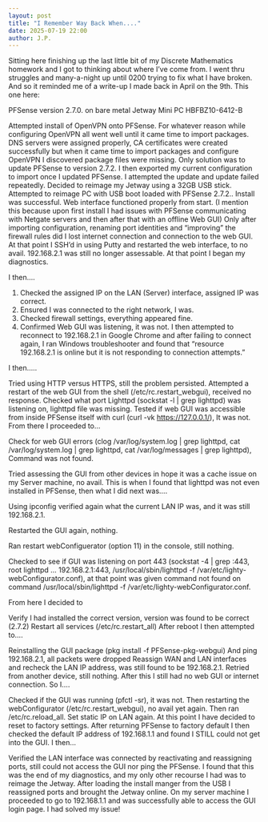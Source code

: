 ```yaml
---
layout: post
title: "I Remember Way Back When...."
date: 2025-07-19 22:00
author: J.P.
---
```


Sitting here finishing up the last little bit of my Discrete Mathematics homework and I got to thinking about where I’ve come from. I went thru struggles and many-a-night up until 0200 trying to fix what I have broken. And so it reminded me of a write-up I made back in April on the 9th. 
This one here:

PFSense version 2.7.0. on bare metal Jetway Mini PC HBFBZ10-6412-B

Attempted install of OpenVPN onto PFSense. For whatever reason while configuring OpenVPN all went well until it came time to import packages. DNS servers were assigned properly, CA certificates were created successfully but when it came time to import packages and configure OpenVPN I discovered package files were missing. Only solution was to update PFSense to version 2.7.2. I then exported my current configuration to import once I updated PFSense. I attempted the update and update failed repeatedly. Decided to reimage my Jetway using a 32GB USB stick. Attempted to reimage PC with USB boot loaded with PFSense 2.7.2.. Install was successful. Web interface functioned properly from start. (I mention this because upon first install I had issues with PFSense communicating with Netgate servers and then after that with an offline Web GUI) Only after importing configuration, renaming port identities and “improving” the firewall rules did I lost internet connection and connection to the web GUI. At that point I SSH’d in using Putty and restarted the web interface, to no avail. 192.168.2.1 was still no longer assessable. At that point I began my diagnostics.

I then….
1. Checked the assigned IP on the LAN (Server) interface, assigned IP was correct.
2. Ensured I was connected to the right network, I was.
3. Checked firewall settings, everything appeared fine.
4. Confirmed Web GUI was listening, it was not.
I then attempted to reconnect to 192.168.2.1 in Google Chrome and after failing to connect again, I ran Windows troubleshooter and found that “resource 192.168.2.1 is online but it is not responding to connection attempts.”

I then…..

Tried using HTTP versus HTTPS, still the problem persisted.
Attempted a restart of the web GUI from the shell (/etc/rc.restart_webgui), received no response.
Checked what port Lighttpd (sockstat -l | grep lighttpd) was listening on, lighttpd file was missing.
Tested if web GUI was accessible from inside PFSense itself with curl (curl -vk https://127.0.0.1/), It was not.
From there I proceeded to…

Check for web GUI errors (clog /var/log/system.log | grep lighttpd, cat /var/log/system.log | grep lighttpd, cat /var/log/messages | grep lighttpd), Command was not found.

Tried assessing the GUI from other devices in hope it was a cache issue on my Server machine, no avail.
This is when I found that lighttpd was not even installed in PFSense, then what I did next was….

Using ipconfig verified again what the current LAN IP was, and it was still 192.168.2.1.

Restarted the GUI again, nothing.

Ran restart webConfiguerator (option 11) in the console, still nothing.

Checked to see if GUI was listening on port 443 (sockstat -4 | grep :443, root lighttpd ... 192.168.2.1:443, /usr/local/sbin/lighttpd -f /var/etc/lighty-webConfigurator.conf), at that point was given command not found on command /usr/local/sbin/lighttpd -f /var/etc/lighty-webConfigurator.conf.

From here I decided to

Verify I had installed the correct version, version was found to be correct (2.7.2)
Restart all services (/etc/rc.restart_all)
After reboot I then attempted to….

Reinstalling the GUI package (pkg install -f PFSense-pkg-webgui)
And ping 192.168.2.1, all packets were dropped
Reassign WAN and LAN interfaces and recheck the LAN IP address, was still found to be 192.168.2.1.
Retried from another device, still nothing.
After this I still had no web GUI or internet connection.
So I….

Checked if the GUI was running (pfctl -sr), it was not.
Then restarting the webConfigurator (/etc/rc.restart_webgui), no avail yet again.
Then ran /etc/rc.reload_all.
Set static IP on LAN again.
At this point I have decided to reset to factory settings. After returning PFSense to factory default I then checked the default IP address of 192.168.1.1 and found I STILL could not get into the GUI. I then…

Verified the LAN interface was connected by reactivating and reassigning ports, still could not access the GUI nor ping the PFSense.
I found that this was the end of my diagnostics, and my only other recourse I had was to reimage the Jetway. After loading the install manger from the USB I reassigned ports and brought the Jetway online. On my server machine I proceeded to go to 192.168.1.1 and was successfully able to access the GUI login page. I had solved my issue!